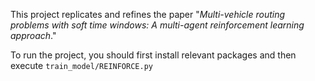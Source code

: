 This project replicates and refines the paper "_Multi-vehicle routing problems with soft time windows: A multi-agent reinforcement learning approach_."

To run the project, you should first install relevant packages and then execute `train_model/REINFORCE.py`
